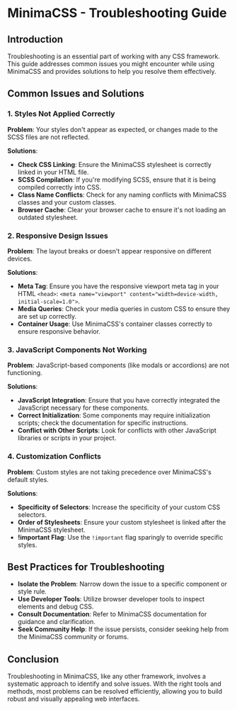 # MinimaCSS - Troubleshooting Guide

## Introduction

Troubleshooting is an essential part of working with any CSS framework. This guide addresses common issues you might encounter while using MinimaCSS and provides solutions to help you resolve them effectively.

## Common Issues and Solutions

### 1. Styles Not Applied Correctly

**Problem**: Your styles don't appear as expected, or changes made to the SCSS files are not reflected.

**Solutions**:

- **Check CSS Linking**: Ensure the MinimaCSS stylesheet is correctly linked in your HTML file.
- **SCSS Compilation**: If you're modifying SCSS, ensure that it is being compiled correctly into CSS.
- **Class Name Conflicts**: Check for any naming conflicts with MinimaCSS classes and your custom classes.
- **Browser Cache**: Clear your browser cache to ensure it's not loading an outdated stylesheet.

### 2. Responsive Design Issues

**Problem**: The layout breaks or doesn't appear responsive on different devices.

**Solutions**:

- **Meta Tag**: Ensure you have the responsive viewport meta tag in your HTML `<head>`: `<meta name="viewport" content="width=device-width, initial-scale=1.0">`.
- **Media Queries**: Check your media queries in custom CSS to ensure they are set up correctly.
- **Container Usage**: Use MinimaCSS's container classes correctly to ensure responsive behavior.

### 3. JavaScript Components Not Working

**Problem**: JavaScript-based components (like modals or accordions) are not functioning.

**Solutions**:

- **JavaScript Integration**: Ensure that you have correctly integrated the JavaScript necessary for these components.
- **Correct Initialization**: Some components may require initialization scripts; check the documentation for specific instructions.
- **Conflict with Other Scripts**: Look for conflicts with other JavaScript libraries or scripts in your project.

### 4. Customization Conflicts

**Problem**: Custom styles are not taking precedence over MinimaCSS's default styles.

**Solutions**:

- **Specificity of Selectors**: Increase the specificity of your custom CSS selectors.
- **Order of Stylesheets**: Ensure your custom stylesheet is linked after the MinimaCSS stylesheet.
- **!important Flag**: Use the `!important` flag sparingly to override specific styles.

## Best Practices for Troubleshooting

- **Isolate the Problem**: Narrow down the issue to a specific component or style rule.
- **Use Developer Tools**: Utilize browser developer tools to inspect elements and debug CSS.
- **Consult Documentation**: Refer to MinimaCSS documentation for guidance and clarification.
- **Seek Community Help**: If the issue persists, consider seeking help from the MinimaCSS community or forums.

## Conclusion

Troubleshooting in MinimaCSS, like any other framework, involves a systematic approach to identify and solve issues. With the right tools and methods, most problems can be resolved efficiently, allowing you to build robust and visually appealing web interfaces.
